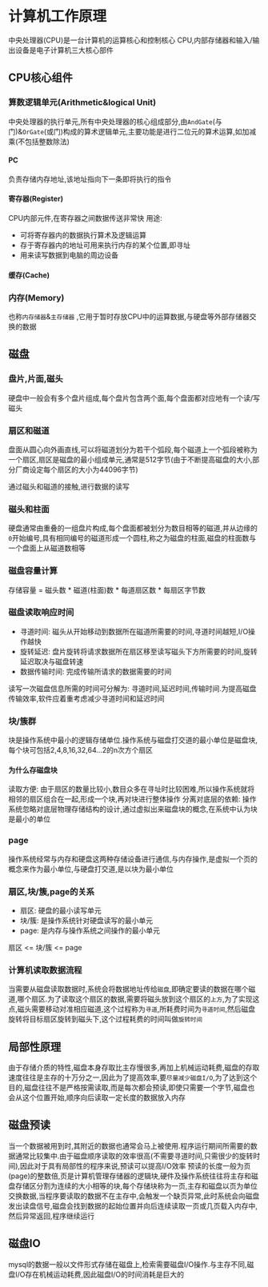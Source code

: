 # 计算机工作原理
中央处理器(CPU)是一台计算机的运算核心和控制核心
CPU,内部存储器和输入/输出设备是电子计算机三大核心部件

## CPU核心组件
### 算数逻辑单元(Arithmetic&logical Unit)
中央处理器的执行单元,所有中央处理器的核心组成部分,由`AndGate`(与门)&`OrGate`(或门)构成的算术逻辑单元,主要功能是进行二位元的算术运算,如加减乘(不包括整数除法)
#### PC
负责存储内存地址,该地址指向下一条即将执行的指令
#### 寄存器(Register)
CPU内部元件,在寄存器之间数据传送非常快
用途:
* 可将寄存器内的数据执行算术及逻辑运算
* 存于寄存器内的地址可用来执行内存的某个位置,即寻址
* 用来读写数据到电脑的周边设备
#### 缓存(Cache)

### 内存(Memory)
也称`内存储器`&`主存储器` ,它用于暂时存放CPU中的运算数据,与硬盘等外部存储器交换的数据

## 磁盘
### 盘片,片面,磁头
硬盘中一般会有多个盘片组成,每个盘片包含两个面,每个盘面都对应地有一个读/写磁头

### 扇区和磁道
盘面从圆心向外画直线,可以将磁道划分为若干个弧段,每个磁道上一个弧段被称为一个扇区,扇区是磁盘的最小组成单元,通常是512字节(由于不断提高磁盘的大小,部分厂商设定每个扇区的大小为44096字节)

通过磁头和磁道的接触,进行数据的读写

### 磁头和柱面
硬盘通常由重叠的一组盘片构成,每个盘面都被划分为数目相等的磁道,并从边缘的`0`开始编号,具有相同编号的磁道形成一个圆柱,称之为磁盘的柱面,磁盘的柱面数与一个盘面上从磁道数相等

### 磁盘容量计算
存储容量 = 磁头数 * 磁道(柱面)数 * 每道扇区数 * 每扇区字节数

### 磁盘读取响应时间
* 寻道时间: 磁头从开始移动到数据所在磁道所需要的时间,寻道时间越短,I/O操作越快
* 旋转延迟: 盘片旋转将请求数据所在扇区移至读写磁头下方所需要的时间,旋转延迟取决与磁盘转速
* 数据传输时间: 完成传输所请求的数据需要的时间

读写一次磁盘信息所需的时间可分解为: 寻道时间,延迟时间,传输时间.为提高磁盘传输效率,软件应着重考虑减少寻道时间和延迟时间

### 块/簇群
块是操作系统中最小的逻辑存储单位.操作系统与磁盘打交道的最小单位是磁盘块,每个块可包括2,4,8,16,32,64...2的n次方个扇区

#### 为什么存磁盘块
读取方便: 由于扇区的数量比较小,数目众多在寻址时比较困难,所以操作系统就将相邻的扇区组合在一起,形成一个块,再对块进行整体操作
分离对底层的依赖: 操作系统忽略对底层物理存储结构的设计,通过虚拟出来磁盘块的概念,在系统中认为块是最小的单位

### page
操作系统经常与内存和硬盘这两种存储设备进行通信,与内存操作,是虚拟一个页的概念来作为最小单位,与硬盘打交道,是以块为最小单位

### 扇区,块/簇,page的关系
* 扇区: 硬盘的最小读写单元
* 块/簇: 是操作系统针对硬盘读写的最小单元
* page: 是内存与操作系统之间操作的最小单元

扇区 <= 块/簇 <= page

### 计算机读取数据流程
当需要从磁盘读取数据时,系统会将数据地址传给`磁盘`,即确定要读的数据在哪个磁道,哪个扇区.为了读取这个扇区的数据,需要将磁头放到这个扇区的`上方`,为了实现这点,磁头需要移动对准相应磁道,这个过程称为`寻道`,所耗费时间为`寻道时间`,然后磁盘旋转将目标扇区旋转到磁头下,这个过程耗费的时间叫做`旋转时间`

## 局部性原理
由于存储介质的特性,磁盘本身存取比主存慢很多,再加上机械运动耗费,磁盘的存取速度往往是主存的十万分之一,因此为了提高效率,要`尽量减少磁盘I/O`,为了达到这个目的,磁盘往往不是严格按需读取,而是每次都会预读,即使只需要一个字节,磁盘也会从这个位置开始,顺序向后读取一定长度的数据放入内存

## 磁盘预读
当一个数据被用到时,其附近的数据也通常会马上被使用.程序运行期间所需要的数据通常比较集中.由于磁盘顺序读取的效率很高(不需要寻道时间,只需很少的旋转时间),因此对于具有局部性的程序来说,预读可以提高I/O效率
预读的长度一般为页(page)的整数倍,页是计算机管理存储器的逻辑块,硬件及操作系统往往将主存和磁盘存储区分割为连续的大小相等的块,每个存储块称为一页,主存和磁盘以页为单位交换数据,当程序要读取的数据不在主存中,会触发一个缺页异常,此时系统会向磁盘发出读盘信号,磁盘会找到数据的起始位置并向后连续读取一页或几页载入内存中,然后异常返回,程序继续运行

## 磁盘IO
mysql的数据一般以文件形式存储在磁盘上,检索需要磁盘I/O操作.与主存不同,磁盘I/O存在机械运动耗费,因此磁盘I/O的时间消耗是巨大的

